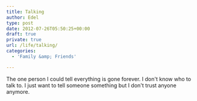```yaml
---
title: Talking
author: Edel
type: post
date: 2012-07-26T05:50:25+00:00
draft: true
private: true
url: /life/talking/
categories:
  - 'Family &amp; Friends'

---
```

The one person I could tell everything is gone forever. I don't know who to talk to. I just want to tell someone something but I don't trust anyone anymore.


